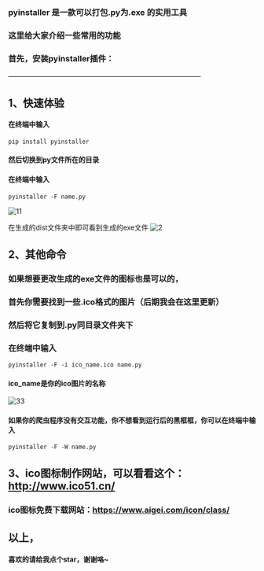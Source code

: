 ### pyinstaller 是一款可以打包.py为.exe 的实用工具


### 这里给大家介绍一些常用的功能
### 首先，安装pyinstaller插件：
————————————————————————————
## 1、快速体验
#### 在终端中输入
```
pip install pyinstaller
```

#### 然后切换到py文件所在的目录
#### 在终端中输入
```
pyinstaller -F name.py
```
![11](https://user-images.githubusercontent.com/79883276/132129521-12f7646f-4c51-4131-bfa5-a69e5e92fbf0.png)

在生成的dist文件夹中即可看到生成的exe文件
![2](https://user-images.githubusercontent.com/79883276/132129525-d087968e-0aa5-4396-949a-a121fb0814bf.png)

## 2、其他命令
### 如果想要更改生成的exe文件的图标也是可以的，
### 首先你需要找到一些.ico格式的图片（后期我会在这里更新）
### 然后将它复制到.py同目录文件夹下
### 在终端中输入

```
pyinstaller -F -i ico_name.ico name.py
```
#### ico_name是你的ico图片的名称
![33](https://user-images.githubusercontent.com/79883276/132129591-7f28ca36-668c-4a89-bd2c-b5d37340ac5b.png)


#### 如果你的爬虫程序没有交互功能，你不想看到运行后的黑框框，你可以在终端中输入
```
pyinstaller -F -W name.py
```
## 3、ico图标制作网站，可以看看这个：http://www.ico51.cn/
### ico图标免费下载网站：https://www.aigei.com/icon/class/

## 以上，
#### 喜欢的请给我点个star，谢谢咯~
